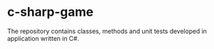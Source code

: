 # c-sharp-game
 The repository contains classes, methods and unit tests developed in application written in C#.
